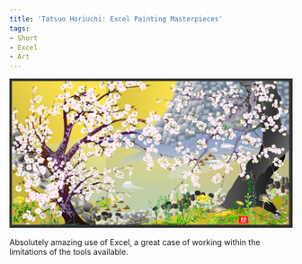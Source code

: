 ```yaml
---
title: 'Tatsuo Horiuchi: Excel Painting Masterpieces'
tags:
- Short
- Excel
- Art
---
```


![](/images/static_52001c0be4b09bc7c9f838c9_52224ed3e4b0ba9919a3e0e1_52cf2278e4b041215262f50e_1389306489354_tatsuo-horiuchi-1.jpg)

Absolutely amazing use of Excel, a great case of working within the limitations of the tools available.
